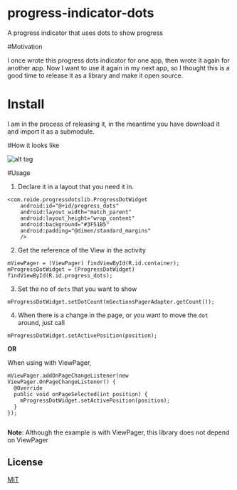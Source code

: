 # progress-indicator-dots
A progress indicator that uses dots to show progress

#Motivation

I once wrote this progress dots indicator for one app, then wrote it again for another app. Now I want to use it again in my next app, so I thought this is a good time to release it as a library and make it open source. 

# Install
I am in the process of releasing it, in the meantime you have download it and import it as a submodule.

#How it looks like

![alt tag](https://cloud.githubusercontent.com/assets/233539/16936627/1ede4b60-4d36-11e6-976c-d3c707c86c50.gif)

#Usage
1. Declare it in a layout that you need it in. 
  ```
  <com.roide.progressdotslib.ProgressDotWidget
      android:id="@+id/progress_dots"
      android:layout_width="match_parent"
      android:layout_height="wrap_content"
      android:background="#3F51B5"
      android:padding="@dimen/standard_margins"
      />
  ```

2. Get the reference of the View in the activity
  ```
  mViewPager = (ViewPager) findViewById(R.id.container);
  mProgressDotWidget = (ProgressDotWidget) findViewById(R.id.progress_dots);
  ```

3. Set the no of `dots` that you want to show
  ```
  mProgressDotWidget.setDotCount(mSectionsPagerAdapter.getCount());
  ```
  
4. When there is a change in the page, or you want to move the `dot` around, just call  
  ```
  mProgressDotWidget.setActivePosition(position);
  ```
  **OR**
  
  When using with ViewPager, 
  ```
  mViewPager.addOnPageChangeListener(new ViewPager.OnPageChangeListener() {
    @Override
    public void onPageSelected(int position) {
      mProgressDotWidget.setActivePosition(position);
    }
  });
        
  ```

  **Note**: Although the example is with ViewPager, this library does not depend on ViewPager

## License

[MIT](LICENSE)

